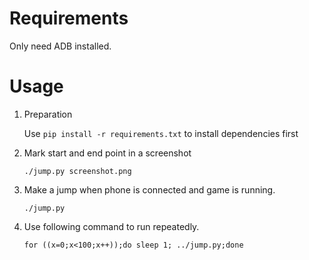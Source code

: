 # Requirements
Only need ADB installed.

# Usage

1. Preparation

    Use ``pip install -r requirements.txt`` to install dependencies first

2. Mark start and end point in a screenshot

    ```
    ./jump.py screenshot.png
    ```

3. Make a jump when phone is connected and game is running.
    ```
    ./jump.py
    ```

4. Use following command to run repeatedly.
    ```
    for ((x=0;x<100;x++));do sleep 1; ../jump.py;done
    ```
